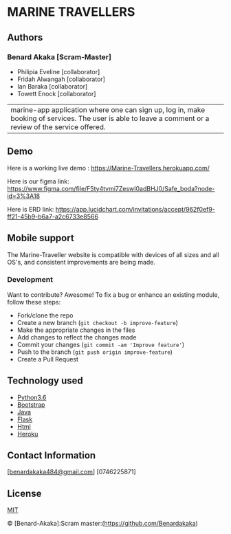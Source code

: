 # MARINE TRAVELLERS

## Authors
### Benard Akaka [Scram-Master]
* Philipia Eveline [collaborator]
* Fridah Alwangah [collaborator]
* Ian Baraka [collaborator]
* Towett Enock [collaborator]

<table>
<tr>
<td>
marine-app application where one can sign up, log in, make booking of services. The user is able to leave a comment or a review of the service offered.
</td>
</tr>
</table>

## Demo
Here is a working live demo : https://Marine-Travellers.herokuapp.com/

Here is our figma link: https://www.figma.com/file/F5ty4tvmi7ZeswI0adBHJ0/Safe_boda?node-id=3%3A18

Here is ERD link:  https://app.lucidchart.com/invitations/accept/962f0ef9-ff21-45b9-b6a7-a2c6733e8566

## Mobile support
The Marine-Traveller website is compatible with devices of all sizes and all OS's, and consistent improvements are being made.

### Development

Want to contribute? Awesome!
To fix a bug or enhance an existing module, follow these steps:
- Fork/clone the repo
- Create a new branch (`git checkout -b improve-feature`)
- Make the appropriate changes in the files
- Add changes to reflect the changes made
- Commit your changes (`git commit -am 'Improve feature'`)
- Push to the branch (`git push origin improve-feature`)
- Create a Pull Request

## Technology used

- [Python3.6](https://www.python.org/)
- [Bootstrap](https://getbootstrap.com/docs/4.3/getting-started/introduction/)
- [Java](https://codeinstitute.net/blog/what-is-java/)
- [Flask](http://flask.pocoo.org/)
- [Html](https://www.w3schools.com/html/default.asp)
- [Heroku](https://heroku.com)

## Contact Information

[benardakaka484@gmail.com]
[0746225871]


## License 
[MIT](https://github.com/Benardakaka/Marine-Travellers/master/LICENSE.md)

 © [Benard-Akaka]:Scram master:(https://github.com/Benardakaka)



